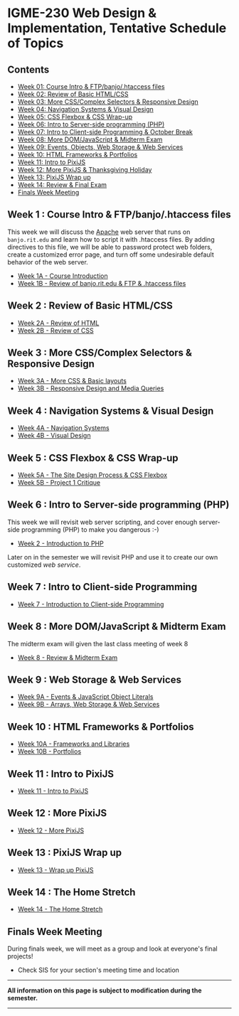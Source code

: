 
# IGME-230 Web Design & Implementation, Tentative Schedule of Topics 

## Contents

- [Week 01: Course Intro & FTP/banjo/.htaccess files](#week1)
- [Week 02: Review of Basic HTML/CSS](#week2)
- [Week 03: More CSS/Complex Selectors & Responsive Design](#week3)
- [Week 04: Navigation Systems & Visual Design](#week4)
- [Week 05: CSS Flexbox & CSS Wrap-up](#week5)
- [Week 06: Intro to Server-side programming (PHP)](#week6)
- [Week 07: Intro to Client-side Programming & October Break](#week7)
- [Week 08: More DOM/JavaScript & Midterm Exam](#week8)
- [Week 09: Events, Objects, Web Storage & Web Services](#week9)
- [Week 10: HTML Frameworks & Portfolios](#week10)
- [Week 11: Intro to PixiJS](#week11)
- [Week 12: More PixiJS & Thanksgiving Holiday](#week12)
- [Week 13: PixiJS Wrap up](#week13)
- [Week 14: Review & Final Exam](#week14)
- [Finals Week Meeting](#finalsweek)


## <a id="week1">Week 1 : Course Intro & FTP/banjo/.htaccess files
  
This week we will discuss the [Apache](http://httpd.apache.org) web server that runs on `banjo.rit.edu` and learn how to script it with .htaccess files. By adding directives to this file, we will be able to password protect web folders, create a customized error page, and turn off some undesirable default behavior of the web server. 
  
  - [Week 1A - Course Introduction](weekly/week-01A-notes.md)
  - [Week 1B - Review of banjo.rit.edu & FTP & .htaccess files](weekly/week-01B-notes.md)
  
## <a id="week2">Week 2 : Review of Basic HTML/CSS
  
  - [Week 2A - Review of HTML](weekly/week-03A-notes.md)
  - [Week 2B - Review of CSS](weekly/week-03B-notes.md)
  
## <a id="week3">Week 3 : More CSS/Complex Selectors & Responsive Design
  
  - [Week 3A - More CSS & Basic layouts](weekly/week-04A-notes.md)
  - [Week 3B - Responsive Design and Media Queries](weekly/week-04B-notes.md)
  
## <a id="week4">Week 4 : Navigation Systems & Visual Design
  
  - [Week 4A - Navigation Systems](weekly/week-05A-notes.md)
  - [Week 4B - Visual Design](weekly/week-05B-notes.md)
  
## <a id="week5">Week 5 : CSS Flexbox & CSS Wrap-up
  
  - [Week 5A - The Site Design Process & CSS Flexbox](weekly/week-06A-notes.md)
  - [Week 5B - Project 1 Critique](weekly/week-06B-notes.md)
  
  
## <a id="week6">Week 6 : Intro to Server-side programming (PHP)
  
 This week we will revisit web server scripting, and cover enough server-side programming (PHP) to make you dangerous :-)
 
 - [Week 2 - Introduction to PHP](weekly/week-02-notes.md)
  
 Later on in the semester we will revisit PHP and use it to create our own customized *web service*.
  
## <a id="week7">Week 7 : Intro to Client-side Programming
   
   - [Week 7 - Introduction to Client-side Programming](weekly/week-07-notes.md)
 
## <a id="week8">Week 8 : More DOM/JavaScript & Midterm Exam
  
The midterm exam will given the last class meeting of week 8
  
  - [Week 8 - Review & Midterm Exam](weekly/week-08-notes.md)
  
## <a id="week9">Week 9 :  Web Storage & Web Services
  
  - [Week 9A - Events & JavaScript Object Literals](weekly/week-09A-notes.md)
  - [Week 9B - Arrays, Web Storage & Web Services](weekly/week-09B-notes.md)
  
## <a id="week10">Week 10 : HTML Frameworks & Portfolios
  
  - [Week 10A - Frameworks and Libraries](weekly/week-10A-notes.md)
  - [Week 10B - Portfolios](weekly/week-10B-notes.md)
  
## <a id="week11">Week 11  : Intro to PixiJS
  - [Week 11 - Intro to PixiJS](weekly/week-11-notes.md)
  
## <a id="week12">Week 12 : More PixiJS
  
 - [Week 12 - More PixiJS](weekly/week-12-notes.md)
  
## <a id="week13">Week 13 : PixiJS Wrap up
 
 - [Week 13 - Wrap up PixiJS](weekly/week-13-notes.md)
 
 ## <a id="week14">Week 14 : The Home Stretch
  
 - [Week 14 - The Home Stretch](weekly/week-notes-home-stretch.md)
  
## <a id="finalsweek">Finals Week Meeting

During finals week, we will meet as a group and look at everyone's final projects! 
- Check SIS for your section's meeting time and location

<hr>

**All information on this page is subject to modification during the semester.**

<hr>
